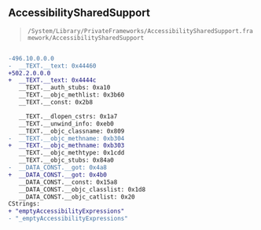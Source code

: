 ## AccessibilitySharedSupport

> `/System/Library/PrivateFrameworks/AccessibilitySharedSupport.framework/AccessibilitySharedSupport`

```diff

-496.10.0.0.0
-  __TEXT.__text: 0x44460
+502.2.0.0.0
+  __TEXT.__text: 0x4444c
   __TEXT.__auth_stubs: 0xa10
   __TEXT.__objc_methlist: 0x3b60
   __TEXT.__const: 0x2b8

   __TEXT.__dlopen_cstrs: 0x1a7
   __TEXT.__unwind_info: 0xeb0
   __TEXT.__objc_classname: 0x809
-  __TEXT.__objc_methname: 0xb304
+  __TEXT.__objc_methname: 0xb303
   __TEXT.__objc_methtype: 0x1cdd
   __TEXT.__objc_stubs: 0x84a0
-  __DATA_CONST.__got: 0x4a8
+  __DATA_CONST.__got: 0x4b0
   __DATA_CONST.__const: 0x15a8
   __DATA_CONST.__objc_classlist: 0x1d8
   __DATA_CONST.__objc_catlist: 0x20
CStrings:
+ "emptyAccessibilityExpressions"
- "_emptyAccessibilityExpressions"

```
